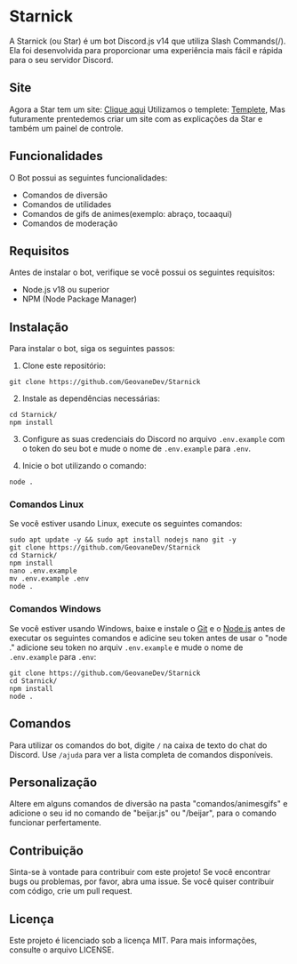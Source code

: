 # Starnick

A Starnick (ou Star) é um bot Discord.js v14 que utiliza Slash Commands(/). Ela foi desenvolvida para proporcionar uma experiência mais fácil e rápida para o seu servidor Discord.

## Site

Agora a Star tem um site: [Clique aqui](https://starnick.netlify.app/)
Utilizamos o templete: [Templete](https://github.com/Hadi-koubeissi/Discord-bot-website-template), 
Mas futuramente prentedemos criar um site com as explicações da Star e também um painel de controle.

## Funcionalidades

O Bot possui as seguintes funcionalidades:

- Comandos de diversão
- Comandos de utilidades
- Comandos de gifs de animes(exemplo: abraço, tocaaqui)
- Comandos de moderação

## Requisitos

Antes de instalar o bot, verifique se você possui os seguintes requisitos:

- Node.js v18 ou superior
- NPM (Node Package Manager)

## Instalação

Para instalar o bot, siga os seguintes passos:

1. Clone este repositório:

```
git clone https://github.com/GeovaneDev/Starnick
```

2. Instale as dependências necessárias:

```
cd Starnick/
npm install
```

3. Configure as suas credenciais do Discord no arquivo `.env.example` com o token do seu bot e mude o nome de `.env.example` para `.env`.

4. Inicie o bot utilizando o comando:

```
node .
```

### Comandos Linux

Se você estiver usando Linux, execute os seguintes comandos:

```
sudo apt update -y && sudo apt install nodejs nano git -y
git clone https://github.com/GeovaneDev/Starnick
cd Starnick/
npm install
nano .env.example
mv .env.example .env
node .
```

### Comandos Windows

Se você estiver usando Windows, baixe e instale o [Git](https://git-scm.com/downloads) e o [Node.js](https://nodejs.org/en/) antes de executar os seguintes comandos e adicine seu token antes de usar o "node ." adicione seu token no arquiv `.env.example` e mude o nome de `.env.example` para `.env`:

```
git clone https://github.com/GeovaneDev/Starnick
cd Starnick/
npm install
node .
```

## Comandos

Para utilizar os comandos do bot, digite `/` na caixa de texto do chat do Discord. Use `/ajuda` para ver a lista completa de comandos disponíveis.

## Personalização

Altere em alguns comandos de diversão na pasta "comandos/animesgifs" e adicione o seu id no comando de "beijar.js" ou "/beijar", para o comando funcionar perfertamente.

## Contribuição

Sinta-se à vontade para contribuir com este projeto! Se você encontrar bugs ou problemas, por favor, abra uma issue. Se você quiser contribuir com código, crie um pull request.

## Licença

Este projeto é licenciado sob a licença MIT. Para mais informações, consulte o arquivo LICENSE.
